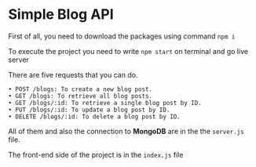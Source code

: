 # Simple Blog API

First of all, you need to download the packages using command `npm i`

To execute the project you need to write `npm start` on terminal and go live server

There are five requests that you can do.
```
• POST /blogs: To create a new blog post. 
• GET /blogs: To retrieve all blog posts. 
• GET /blogs/:id: To retrieve a single blog post by ID. 
• PUT /blogs/:id: To update a blog post by ID. 
• DELETE /blogs/:id: To delete a blog post by ID.
```

All of them and also the connection to **MongoDB** are in the the `server.js` file. 

The front-end side of the project is in the `index.js` file
